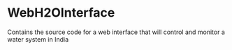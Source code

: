 WebH2OInterface
===============

Contains the source code for a web interface that will control and monitor a water system in India
